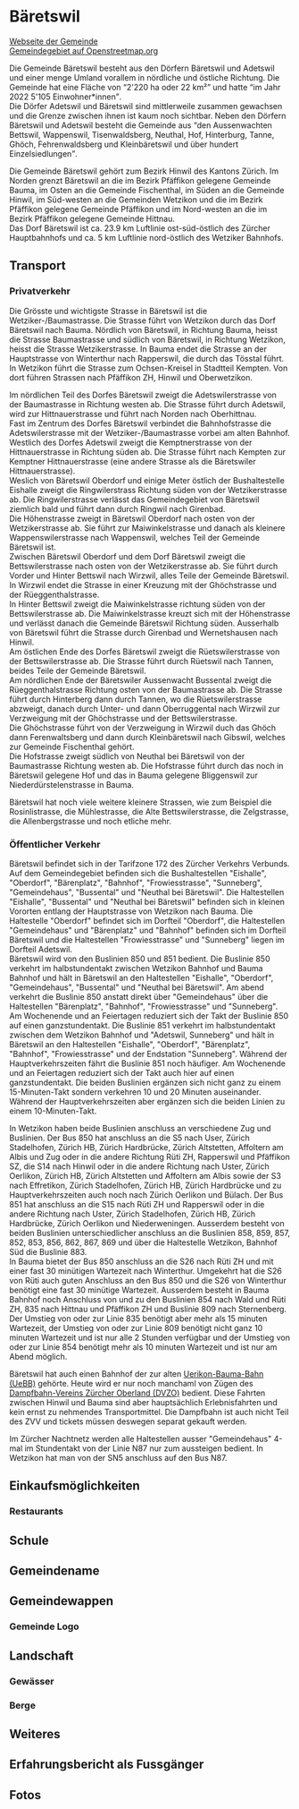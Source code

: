 # Bäretswil

[Webseite der Gemeinde](https://www.baeretswil.ch/)  
[Gemeindegebiet auf Openstreetmap.org](https://www.openstreetmap.org/relation/1682099)

Die Gemeinde Bäretswil besteht aus den Dörfern Bäretswil und Adetswil und einer menge Umland vorallem in nördliche und östliche Richtung. Die Gemeinde hat eine Fläche von <q cite="https://www.baeretswil.ch/gemeindeinzahlen">2'220 ha oder 22 km²</q> und hatte <q cite="https://www.baeretswil.ch/gemeindeinzahlen">im Jahr 2022 5'105 Einwohner\*innen</q>.  
Die Dörfer Adetswil und Bäretswil sind mittlerweile zusammen gewachsen und die Grenze zwischen ihnen ist kaum noch sichtbar. Neben den Dörfern Bäretswil und Adetswil besteht die Gemeinde aus <q cite="https://www.baeretswil.ch/gemeindeinzahlen">den Aussenwachten Bettswil, Wappenswil, Tisenwaldsberg, Neuthal, Hof, Hinterburg, Tanne, Ghöch, Fehrenwaldsberg und Kleinbäretswil und über hundert Einzelsiedlungen</q>.

Die Gemeinde Bäretswil gehört zum Bezirk Hinwil des Kantons Zürich. Im Norden grenzt Bäretswil an die im Bezirk Pfäffikon gelegene Gemeinde Bauma, im Osten an die Gemeinde Fischenthal, im Süden an die Gemeinde Hinwil, im Süd-westen an die Gemeinden Wetzikon und die im Bezirk Pfäffikon gelegene Gemeinde Pfäffikon und im Nord-westen an die im Bezirk Pfäffikon gelegene Gemeinde Hittnau.  
Das Dorf Bäretswil ist ca. 23.9 km Luftlinie ost-süd-östlich des Zürcher Hauptbahnhofs und ca. 5 km Luftlinie nord-östlich des Wetziker Bahnhofs.

## Transport

### Privatverkehr

Die Grösste und wichtigste Strasse in Bäretswil ist die Wetziker-/Baumastrasse. Die Strasse führt von Wetzikon durch das Dorf Bäretswil nach Bauma. Nördlich von Bäretswil, in Richtung Bauma, heisst die Strasse Baumastrasse und südlich von Bäretswil, in Richtung Wetzikon, heisst die Strasse Wetzikerstrasse. In Bauma endet die Strasse an der Hauptstrasse von Winterthur nach Rapperswil, die durch das Tösstal führt. In Wetzikon führt die Strasse zum Ochsen-Kreisel in Stadtteil Kempten. Von dort führen Strassen nach Pfäffikon ZH, Hinwil und Oberwetzikon.

Im nördlichen Teil des Dorfes Bäretswil zweigt die Adetswilerstrasse von der Baumastrasse in Richtung westen ab. Die Strasse führt durch Adetswil, wird zur Hittnauerstrasse und führt nach Norden nach Oberhittnau.  
Fast im Zentrum des Dorfes Bäretswil verbindet die Bahnhofstrasse die Adetswilerstrasse mit der Wetziker-/Baumastrasse vorbei am alten Bahnhof.  
Westlich des Dorfes Adetswil zweigt die Kemptnerstrasse von der Hittnauerstrasse in Richtung süden ab. Die Strasse führt nach Kempten zur Kemptner Hittnauerstrasse (eine andere Strasse als die Bäretswiler Hittnauerstrasse).  
Weslich von Bäretswil Oberdorf und einige Meter östlich der Bushaltestelle Eishalle zweigt die Ringwilerstrass Richtung süden von der Wetzikerstrasse ab. Die Ringwilerstrasse verlässt das Gemeindegebiet von Bäretswil ziemlich bald und führt dann durch Ringwil nach Girenbad.  
Die Höhenstrasse zweigt in Bäretswil Oberdorf nach osten von der Wetzikerstrasse ab. Sie führt zur Maiwinkelstrasse und danach als kleinere Wappenswilerstrasse nach Wappenswil, welches Teil der Gemeinde Bäretswil ist.  
Zwischen Bäretswil Oberdorf und dem Dorf Bäretswil zweigt die Bettswilerstrasse nach osten von der Wetzikerstrasse ab. Sie führt durch Vorder und Hinter Bettswil nach Wirzwil, alles Teile der Gemeinde Bäretswil. In Wirzwil endet die Strasse in einer Kreuzung mit der Ghöchstrasse und der Rüeggenthalstrasse.  
In Hinter Bettswil zweigt die Maiwinkelstrasse richtung süden von der Bettswilerstrasse ab. Die Maiwinkelstrasse kreuzt sich mit der Höhenstrasse und verlässt danach die Gemeinde Bäretswil Richtung süden. Ausserhalb von Bäretswil führt die Strasse durch Girenbad und Wernetshausen nach Hinwil.  
Am östlichen Ende des Dorfes Bäretswil zweigt die Rüetswilerstrasse von der Bettswilerstrasse ab. Die Strasse führt durch Rüetswil nach Tannen, beides Teile der Gemeinde Bäretswil.  
Am nördlichen Ende der Bäretswiler Aussenwacht Bussental zweigt die Rüeggenthalstrasse Richtung osten von der Baumastrasse ab. Die Strasse führt durch Hinterberg dann durch Tannen, wo die Rüetswilerstrasse abzweigt, danach durch Unter- und dann Oberruggental nach Wirzwil zur Verzweigung mit der Ghöchstrasse und der Bettswilerstrasse.  
Die Ghöchstrasse führt von der Verzweigung in Wirzwil duch das Ghöch dann Ferenwaltsberg und dann durch Kleinbäretswil nach Gibswil, welches zur Gemeinde Fischenthal gehört.  
Die Hofstrasse zweigt südlich von Neuthal bei Bäretswil von der Baumastrasse Richtung westen ab. Die Hofstrasse führt durch das noch in Bäretswil gelegene Hof und das in Bauma gelegene Bliggenswil zur Niederdürstelenstrasse in Bauma.

Bäretswil hat noch viele weitere kleinere Strassen, wie zum Beispiel die Rosinlistrasse, die Mühlestrasse, die Alte Bettswilerstrasse, die Zelgstrasse, die Allenbergstrasse und noch etliche mehr.

### Öffentlicher Verkehr

Bäretswil befindet sich in der Tarifzone 172 des Zürcher Verkehrs Verbunds. Auf dem Gemeindegebiet befinden sich die Bushaltestellen "Eishalle", "Oberdorf", "Bärenplatz", "Bahnhof", "Frowiesstrasse", "Sunneberg", "Gemeindehaus", "Bussental" und "Neuthal bei Bäretswil". Die Haltestellen "Eishalle", "Bussental" und "Neuthal bei Bäretswil" befinden sich in kleinen Vororten entlang der Hauptstrasse von Wetzikon nach Bauma. Die Haltestelle "Oberdorf" befindet sich im Dorfteil "Oberdorf", die Haltestellen "Gemeindehaus" und "Bärenplatz" und "Bahnhof" befinden sich im Dorfteil Bäretswil und die Haltestellen "Frowiesstrasse" und "Sunneberg" liegen im Dorfteil Adetswil.  
Bäretswil wird von den Buslinien 850 und 851 bedient. Die Buslinie 850 verkehrt im halbstundentakt zwischen Wetzikon Bahnhof und Bauma Bahnhof und hält in Bäretswil an den Haltestellen "Eishalle", "Oberdorf", "Gemeindehaus", "Bussental" und "Neuthal bei Bäretswil". Am abend verkehrt die Buslinie 850 anstatt direkt über "Gemeindehaus" über die Haltestellen "Bärenplatz", "Bahnhof", "Frowiesstrasse" und "Sunneberg". Am Wochenende und an Feiertagen reduziert sich der Takt der Buslinie 850 auf einen ganzstundentakt. Die Buslinie 851 verkehrt im halbstundentakt zwischen dem Wetzikon Bahnhof und "Adetswil, Sunneberg" und hält in Bäretswil an den Haltestellen "Eishalle", "Oberdorf", "Bärenplatz", "Bahnhof", "Frowiesstrasse" und der Endstation "Sunneberg". Während der Hauptverkehrszeiten fährt die Buslinie 851 noch häufiger. Am Wochenende und an Feiertagen reduziert sich der Takt auch hier auf einen ganzstundentakt. Die beiden Buslinien ergänzen sich nicht ganz zu einem 15-Minuten-Takt sondern verkehren 10 und 20 Minuten auseinander. Während der Hauptverkehrszeiten aber ergänzen sich die beiden Linien zu einem 10-Minuten-Takt.

In Wetzikon haben beide Buslinien anschluss an verschiedene Zug und Buslinien. Der Bus 850 hat anschluss an die S5 nach User, Zürich Stadelhofen, Zürich HB, Zürich Hardbrücke, Zürich Altstetten, Affoltern am Albis und Zug oder in die andere Richtung Rüti ZH, Rapperswil und Pfäffikon SZ, die S14 nach Hinwil oder in die andere Richtung nach Uster, Zürich Oerlikon, Zürich HB, Zürich Altstetten und Affoltern am Albis sowie der S3 nach Effretikon, Zürich Stadelhofen, Zürich HB, Zürich Hardbrücke und zu Hauptverkehrszeiten auch noch nach Zürich Oerlikon und Bülach. Der Bus 851 hat anschluss an die S15 nach Rüti ZH und Rapperswil oder in die andere Richtung nach Uster, Zürich Stadelhofen, Zürich HB, Zürich Hardbrücke, Zürich Oerlikon und Niederweningen. Ausserdem besteht von beiden Buslinien unterschiedlicher anschluss an die Buslinien 858, 859, 857, 852, 853, 856, 862, 867, 869 und über die Haltestelle Wetzikon, Bahnhof Süd die Buslinie 883.  
In Bauma bietet der Bus 850 anschluss an die S26 nach Rüti ZH und mit einer fast 30 minütigen Wartezeit nach Winterthur. Umgekehrt hat die S26 von Rüti auch guten Anschluss an den Bus 850 und die S26 von Winterthur benötigt eine fast 30 minütige Wartezeit. Ausserdem besteht in Bauma Bahnhof noch Anschluss von und zu den Buslinien 854 nach Wald und Rüti ZH, 835 nach Hittnau und Pfäffikon ZH und Buslinie 809 nach Sternenberg. Der Umstieg von oder zur Linie 835 benötigt aber mehr als 15 minuten Wartezeit, der Umstieg von oder zur Linie 809 benötigt nicht ganz 10 minuten Wartezeit und ist nur alle 2 Stunden verfügbar und der Umstieg von oder zur Linie 854 benötigt mehr als 10 minuten Wartezeit und ist nur am Abend möglich.

Bäretswil hat auch einen Bahnhof der zur alten [Uerikon-Bauma-Bahn (UeBB)](https://de.wikipedia.org/wiki/Uerikon-Bauma-Bahn) gehörte. Heute wird er nur noch manchaml von Zügen des [Dampfbahn-Vereins Zürcher Oberland (DVZO)](https://dvzo.ch/) bedient. Diese Fahrten zwischen Hinwil und Bauma sind aber hauptsächlich Erlebnisfahrten und kein ernst zu nehmendes Transportmittel. Die Dampfbahn ist auch nicht Teil des ZVV und tickets müssen deswegen separat gekauft werden.

Im Zürcher Nachtnetz werden alle Haltestellen ausser "Gemeindehaus" 4-mal im Stundentakt von der Linie N87 nur zum aussteigen bedient. In Wetzikon hat man von der SN5 anschluss auf den Bus N87.

## Einkaufsmöglichkeiten

### Restaurants

## Schule

## Gemeindename

## Gemeindewappen

### Gemeinde Logo

## Landschaft

### Gewässer

### Berge

## Weiteres

## Erfahrungsbericht als Fussgänger

## Fotos
